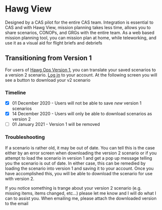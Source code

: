 # Hawg View

Designed by a CAS pilot for the entire CAS team. Integration is essential to CAS and with Hawg View, mission planning takes less time, allows you to share scenarios, CONOPs, and GRGs with the entire team. As a web based mission planning tool, you can mission plan at home, while teleworking, and use it as a visual aid for flight briefs and debriefs

## Transitioning from Version 1

For users of [Hawg Ops Version 1](https://v1.hawg-ops.com), you can translate your saved scenarios to a version 2 scenario. [Log in](https://v1.hawg-ops.com/login) to your account. At the following screen you will see a button to download your v2 scenario

### Timeline
- [x] 01 December 2020 - Users will not be able to save *new* version 1 scenarios
- [x] 14 December 2020 - Users will only be able to download scenarios as version 2
- [ ] 01 January 2021 - Version 1 will be removed

### Troubleshooting
If a scenario is rather old, it may be out of date. You can tell this is the case either by an error screen when downloading the version 2 scenario or if you attempt to load the scenario in version 1 and get a pop up message telling you the scenario is out of date. In either case, this can be remedied by loading the scenario into version 1 and saving it to your account. Once you have accomplished this, you will be able to download the scenario for use with version 2.

If you notice something is trange about your version 2 scenario (e.g. missing items, items changed, etc...) please let me know and I will do what I can to assist you. When emailing me, please attach the downloaded version to the email